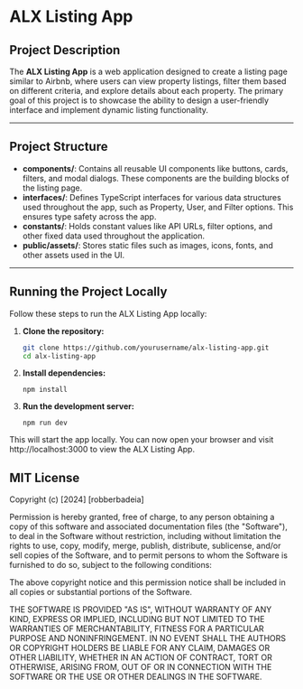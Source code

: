 # **ALX Listing App**

## Project Description

The **ALX Listing App** is a web application designed to create a listing page similar to Airbnb, where users can view property listings, filter them based on different criteria, and explore details about each property. The primary goal of this project is to showcase the ability to design a user-friendly interface and implement dynamic listing functionality.

---

## Project Structure

- **components/**: Contains all reusable UI components like buttons, cards, filters, and modal dialogs. These components are the building blocks of the listing page.
- **interfaces/**: Defines TypeScript interfaces for various data structures used throughout the app, such as Property, User, and Filter options. This ensures type safety across the app.
- **constants/**: Holds constant values like API URLs, filter options, and other fixed data used throughout the application.
- **public/assets/**: Stores static files such as images, icons, fonts, and other assets used in the UI.

---

## Running the Project Locally

Follow these steps to run the ALX Listing App locally:

1. **Clone the repository:**

   ```bash
   git clone https://github.com/yourusername/alx-listing-app.git
   cd alx-listing-app
   ```

2. **Install dependencies:**

   ```
   npm install
   ```

3. **Run the development server:**

   ```
   npm run dev

   ```

This will start the app locally. You can now open your browser and visit http://localhost:3000 to view the ALX Listing App.

## MIT License

Copyright (c) [2024] [robberbadeia]

Permission is hereby granted, free of charge, to any person obtaining a copy
of this software and associated documentation files (the "Software"), to deal
in the Software without restriction, including without limitation the rights
to use, copy, modify, merge, publish, distribute, sublicense, and/or sell
copies of the Software, and to permit persons to whom the Software is
furnished to do so, subject to the following conditions:

The above copyright notice and this permission notice shall be included in all
copies or substantial portions of the Software.

THE SOFTWARE IS PROVIDED "AS IS", WITHOUT WARRANTY OF ANY KIND, EXPRESS OR
IMPLIED, INCLUDING BUT NOT LIMITED TO THE WARRANTIES OF MERCHANTABILITY,
FITNESS FOR A PARTICULAR PURPOSE AND NONINFRINGEMENT. IN NO EVENT SHALL THE
AUTHORS OR COPYRIGHT HOLDERS BE LIABLE FOR ANY CLAIM, DAMAGES OR OTHER
LIABILITY, WHETHER IN AN ACTION OF CONTRACT, TORT OR OTHERWISE, ARISING FROM,
OUT OF OR IN CONNECTION WITH THE SOFTWARE OR THE USE OR OTHER DEALINGS IN THE
SOFTWARE.
